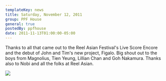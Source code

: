 ```yaml
---
templateKey: news
title: Saturday, November 12, 2011
group: PPF House
general: true
postedBy: ppfhouse
date: 2011-11-13T01:00:00-05:00
---
```

 Thanks to all that came out to the Reel Asian Festival's Live Score Encore and the debut of John and Tim's new project, Figalo. Big shout out to the boys from Magnolius, Tien Yeung, Lillian Chan and Goh Nakamura. Thanks also to Nobi and all the folks at Reel Asian.

 ![](http://profile.ak.fbcdn.net/hprofile-ak-snc4/373694_304279332917345_724162948_n.jpg)